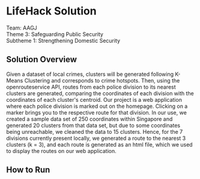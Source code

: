 # LifeHack Solution 

  Team: AAGJ  
  Theme 3: Safeguarding Public Security  
  Subtheme 1: Strengthening Domestic Security

## Solution Overview

Given a dataset of local crimes, clusters will be generated following K-Means Clustering and corresponds to crime hotspots. Then, using the openrouteservice API, routes from each police division to its nearest clusters are generated, comparing the coordinates of each division with the coordinates of each cluster's centroid. Our project is a web application where each police division is marked out on the homepage. Clicking on a marker brings you to the respective route for that division. In our use, we created a sample data set of 250 coordinates within Singapore and generated 20 clusters from that data set, but due to some coordinates being unreachable, we cleaned the data to 15 clusters. Hence, for the 7 divisions currently present locally, we generated a route to the nearest 3 clusters (k = 3), and each route is generated as an html file, which we used to display the routes on our web application.

## How to Run 
